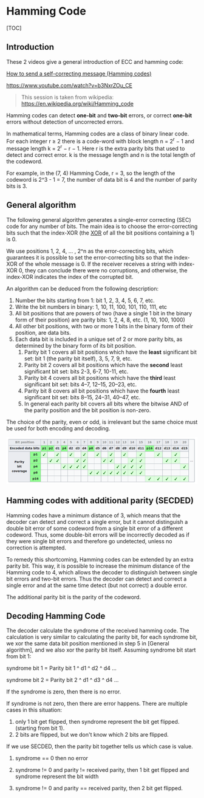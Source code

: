 # Hamming Code

[TOC]

## Introduction

These 2 videos give a general introduction of ECC and hamming code:

[How to send a self-correcting message (Hamming codes)](https://www.youtube.com/watch?v=X8jsijhllIA)

<https://www.youtube.com/watch?v=b3NxrZOu_CE>



>  This session is taken from wikipedia: <https://en.wikipedia.org/wiki/Hamming_code>

Hamming codes can detect **one-bit** and **two-bit** errors, or correct **one-bit** errors without detection of uncorrected errors.

In mathematical terms, Hamming codes are a class of binary linear code. For each integer r ≥ 2 there is a code-word with block length n = 2<sup>r</sup> − 1 and message length k = 2<sup>r</sup> − r − 1. Here r is the extra parity bits that used to detect and correct error. k is the message length and n is the total length of the codeword.

For example, in the (7, 4) Hamming Code, r = 3, so the length of the codeword is 2^3 - 1 = 7, the number of data bit is 4 and the number of parity bits is 3.

## General algorithm

The following general algorithm generates a single-error correcting  (SEC) code for any number of bits. The main idea is to choose the  error-correcting bits such that the index-XOR (the [XOR](https://en.wikipedia.org/wiki/Exclusive_or) of all the bit positions containing a 1) is 0. 

We use positions 1, 2, 4, ... , 2^n as the error-correcting  bits, which guarantees it is possible to set the error-correcting bits so that the index-XOR of the whole message is 0. If the receiver receives a string with index-XOR 0, they can conclude  there were no corruptions, and otherwise, the index-XOR indicates the  index of the corrupted bit.

An algorithm can be deduced from the following description:

1. Number the bits starting from 1: bit 1, 2, 3, 4, 5, 6, 7, etc.
2. Write the bit numbers in binary:  1, 10, 11, 100, 101, 110, 111, etc
3. All bit positions that are powers of two (have a single 1 bit in the  binary form of their position) are parity bits: 1, 2, 4, 8, etc. (1, 10, 100, 1000)
4. All other bit positions, with two or more 1 bits in the binary form of their position, are data bits.
5. Each data bit is included in a unique set of 2 or more parity bits, as determined by the binary form of its bit position.
   1. Parity bit 1 covers all bit positions which have the **least** significant bit set: bit 1 (the parity bit itself), 3, 5, 7, 9, etc.
   2. Parity bit 2 covers all bit positions which have the **second** least significant bit set: bits 2-3, 6-7, 10-11, etc.
   3. Parity bit 4 covers all bit positions which have the **third** least significant bit set: bits 4–7, 12–15, 20–23, etc.
   4. Parity bit 8 covers all bit positions which have the **fourth** least significant bit set: bits 8–15, 24–31, 40–47, etc.
   5. In general each parity bit covers all bits where the bitwise AND of the parity position and the bit position is non-zero.

The choice of the parity, even or odd, is irrelevant but the same choice must be used for both encoding and decoding.

![image-20230308202458512](assets/image-20230308202458512.png)

## Hamming codes with additional parity (SECDED)

Hamming codes have a minimum distance of 3, which means that the decoder can detect and correct a single error, but it cannot distinguish a  double bit error of some codeword from a single bit error of a different codeword.  Thus, some double-bit errors will be incorrectly decoded as  if they were single bit errors and therefore go undetected, unless no  correction is attempted.

To remedy this shortcoming, Hamming codes can be extended by an extra  parity bit. This way, it is possible to increase the minimum distance of the Hamming code to 4, which allows the decoder to distinguish between  single bit errors and two-bit errors. Thus the decoder can detect and  correct a single error and at the same time detect (but not correct) a  double error.

The additional parity bit is the parity of the codeword.

## Decoding Hamming Code

The decoder calculate the syndrome of the received hamming code. The calculation is very similar to calculating the parity bit, for each syndrome bit, we xor the same data bit position mentioned in step 5 in [General algorithm], and we also xor the parity bit itself. Assuming syndrome bit start from bit 1:

syndrome bit 1 = Parity bit 1 ^ d1 ^ d2 ^ d4 ...

syndrome bit 2 = Parity bit 2 ^ d1 ^ d3 ^ d4 ...

If the syndrome is zero, then there is no error. 

If syndrome is not zero, then there are error happens. There are multiple cases in this situation:

1. only 1 bit get flipped, then syndrome represent the bit get flipped. (starting from bit 1).
2. 2 bits are flipped, but we don't know which 2 bits are flipped.

If we use SECDED, then the parity bit together tells us which case is value.

1. syndrome == 0 then no error

1. syndrome != 0 and parity != received parity, then 1 bit get flipped and syndrome represent the bit width
2. syndrome != 0 and parity == received parity, then 2 bit get flipped.





